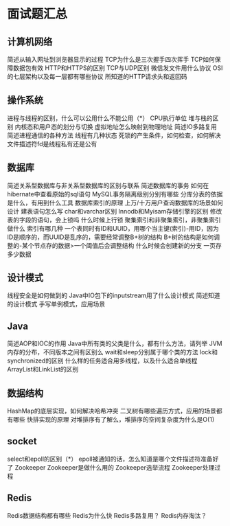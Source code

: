 # 面试题汇总

## 计算机网络
简述从输入网址到浏览器显示的过程
TCP为什么是三次握手四次挥手
TCP如何保障数据包有效
HTTP和HTTPS的区别
TCP与UDP区别
微信发文件用什么协议
OSI的七层架构以及每一层都有哪些协议
所知道的HTTP请求头和返回码

## 操作系统
进程与线程的区别，什么可以公用什么不能公用（*）
CPU执行单位
堆与栈的区别
内核态和用户态的划分与切换
虚拟地址怎么映射到物理地址
简述IO多路复用
简述进程通信的各种方法
线程有几种状态
死锁的产生条件，如何检查，如何解决
文件描述符fd是线程私有还是公有

## 数据库
简述关系型数据库与非关系型数据库的区别与联系
简述数据库的事务
如何在hibernate中查看原始的sql语句
MySQL事务隔离级别分别有哪些
分库分表的依据是什么，有用到什么工具
数据库索引的原理
上万/十万用户查询数据库的场景如何设计
建表语句怎么写
char和varchar区别
Innodb和Myisam存储引擎的区别
修改表的字段的语句，会上锁吗
什么时候上行锁
聚集索引和非聚集索引，非聚集索引做什么
索引有哪几种
一个表同时有ID和UUID，用哪个当主键(索引)-用ID，因为ID是顺序的，而UUID是乱序的，需要经常调整B+树的结构
B+树的结构是如何调整的-某个节点存的数据>一个阈值后会调整结构
什么时候会创建新的分支
一页存多少数据

## 设计模式
线程安全是如何做到的
Java中IO包下的inputstream用了什么设计模式
简述知道的设计模式
手写单例模式，应用场景

## Java
简述AOP和IOC的作用
Java中所有类的父类是什么，都有什么方法，请列举
JVM内存的分布，不同版本之间有区别么
wait和sleep分别属于哪个类的方法
lock和synchronized的区别
什么样的任务适合用多线程，以及什么适合单线程
ArrayList和LinkList的区别

## 数据结构
HashMap的底层实现，如何解决哈希冲突
二叉树有哪些遍历方式，应用的场景都有哪些
快排实现的原理
对堆排序有了解么，堆排序的空间复杂度为什么是O(1)

## socket
select和epoll的区别（*）
epoll被通知的话，怎么知道是哪个文件描述符准备好了
Zookeeper
Zookeeper是做什么用的
Zookeeper选举流程
Zookeeper处理过程

## Redis
Redis数据结构都有哪些
Redis为什么快
Redis多路复用？
Redis内存淘汰？